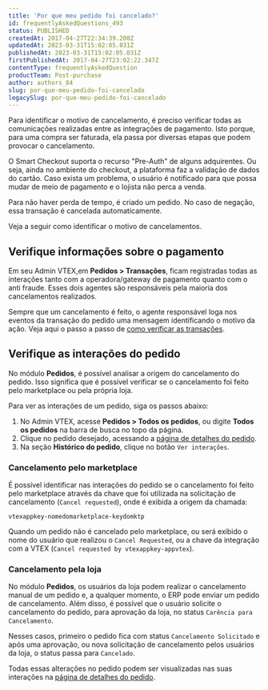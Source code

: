 ```yaml
---
title: 'Por que meu pedido foi cancelado?'
id: frequentlyAskedQuestions_493
status: PUBLISHED
createdAt: 2017-04-27T22:34:39.200Z
updatedAt: 2023-03-31T15:02:05.031Z
publishedAt: 2023-03-31T15:02:05.031Z
firstPublishedAt: 2017-04-27T23:02:22.347Z
contentType: frequentlyAskedQuestion
productTeam: Post-purchase
author: authors_84
slug: por-que-meu-pedido-foi-cancelado
legacySlug: por-que-meu-pedido-foi-cancelado
---
```


Para identificar o motivo de cancelamento, é preciso verificar todas as comunicações realizadas entre as integrações de pagamento. Isto porque, para uma compra ser faturada, ela passa por diversas etapas que podem provocar o cancelamento.

O Smart Checkout suporta o recurso "Pre-Auth" de alguns adquirentes. Ou seja, ainda no ambiente do checkout, a plataforma faz a validação de dados do cartão. Caso exista um problema, o usuário é notificado para que possa mudar de meio de pagamento e o lojista não perca a venda. 

Para não haver perda de tempo, é criado um pedido. No caso de negação, essa transação é cancelada automaticamente.

Veja a seguir como identificar o motivo de cancelamentos.

## Verifique informações sobre o pagamento

Em seu Admin VTEX,em  **Pedidos > Transações**, ficam registradas todas as interações tanto com a operadora/gateway de pagamento quanto com o anti fraude. Esses dois agentes são responsáveis pela maioria dos cancelamentos realizados. 

Sempre que um cancelamento é feito, o agente responsável loga nos eventos da transação do pedido uma mensagem identificando o motivo da ação. Veja aqui o passo a passo de [como verificar as transações](https://help.vtex.com/pt/tutorial/como-visualizar-detalhes-do-pedido/).

## Verifique as interações do pedido

No módulo **Pedidos**, é possível analisar a origem do cancelamento do pedido. Isso significa que é possível verificar se o cancelamento foi feito pelo marketplace ou pela própria loja.

Para ver as interações de um pedido, siga os passos abaixo:

1. No Admin VTEX, acesse **Pedidos > Todos os pedidos**, ou digite **Todos os pedidos** na barra de busca no topo da página.
2. Clique no pedido desejado, acessando a [página de detalhes do pedido](https://help.vtex.com/pt/tutorial/pagina-de-detalhes-do-pedido--2Y75n54Cc9VizrlG1N6ZNl).
3. Na seção **Histórico do pedido**, clique no botão `Ver interações`.

### Cancelamento pelo marketplace

É possível identificar nas interações do pedido se o cancelamento foi feito pelo marketplace através da chave que foi utilizada na solicitação de cancelamento (`Cancel requested`), onde é exibida a origem da chamada:

`vtexappkey-nomedomarketplace-keydomktp`

Quando um pedido não é cancelado pelo marketplace, ou será exibido o nome do usuário que realizou o `Cancel Requested`, ou a chave da integração com a VTEX (`Cancel requested by vtexappkey-appvtex`).

### Cancelamento pela loja

No módulo **Pedidos**, os usuários da loja podem realizar o cancelamento manual de um pedido e, a qualquer momento, o ERP pode enviar um pedido de cancelamento. Além disso, é possível que o usuário solicite o cancelamento do pedido, para aprovação da loja, no status `Carência para Cancelamento`.

Nesses casos, primeiro o pedido fica com status `Cancelamento Solicitado` e após uma aprovação, ou nova solicitação de cancelamento pelos usuários da loja, o status passa para `Cancelado`. 

Todas essas alterações no pedido podem ser visualizadas nas suas interações na [página de detalhes do pedido](https://help.vtex.com/pt/tutorial/pagina-de-detalhes-do-pedido--2Y75n54Cc9VizrlG1N6ZNl).
